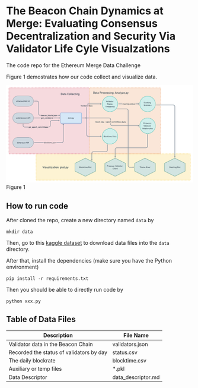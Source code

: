 # The Beacon Chain Dynamics at Merge: Evaluating Consensus Decentralization and Security Via Validator Life Cyle Visualzations

The code repo for the Ethereum Merge Data Challenge

Figure 1 demostrates how our code collect and visualize data.

![](imgs/data-processing.png)
Figure 1

## How to run code

After cloned the repo, create a new directory named `data` by

```shell
mkdir data
```

Then, go to this [kaggle dataset](https://www.kaggle.com/johnathanzhuang/the-beacon-chain-dynamics-at-merge-data) to download data files into the `data` directory.

After that, install the dependencies (make sure you have the Python environment)

```shell
pip install -r requirements.txt
```

Then you should be able to directly run code by

```shell
python xxx.py
```

## Table of Data Files

| Description                              | File Name          |
| ---------------------------------------- | ------------------ |
| Validator data in the Beacon Chain       | validators.json    |
| Recorded the status of validators by day | status.csv         |
| The daily blockrate                      | blocktime.csv      |
| Auxiliary or temp files                  | \*.pkl             |
| Data Descriptor                          | data_descriptor.md |
